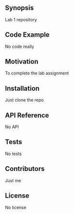 ## Synopsis

Lab 1 repository

## Code Example

No code really

## Motivation

To complete the lab assignment

## Installation

Just clone the repo

## API Reference

No API

## Tests

No tests

## Contributors

Just me

## License

No license